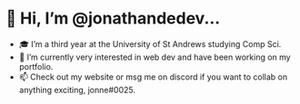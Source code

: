 <h1>🐸 Hi, I’m @jonathandedev...</h1>

- 🎓 I’m a third year at the University of St Andrews studying Comp Sci.
- 🌱 I’m currently very interested in web dev and have been working on my portfolio.
- 📫 Check out my website or msg me on discord if you want to collab on anything exciting, jonne#0025.
